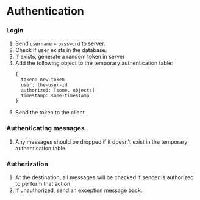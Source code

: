 # Authentication

### Login

1. Send `username` + `password` to server. 
2. Check if user exists in the database. 
2. If exists, generate a random token in server 
3. Add the following object to the temporary authentication table:
    ```ls
    {
      token: new-token 
      user: the-user-id 
      authorized: [some, objects] 
      timestamp: some-timestamp
    }
    ``` 
4. Send the token to the client.

### Authenticating messages 

1. Any messages should be dropped if it doesn't exist in the temporary authentication table. 

### Authorization 

1. At the destination, all messages will be checked if sender is authorized to perform that action. 
2. If unauthorized, send an exception message back. 
